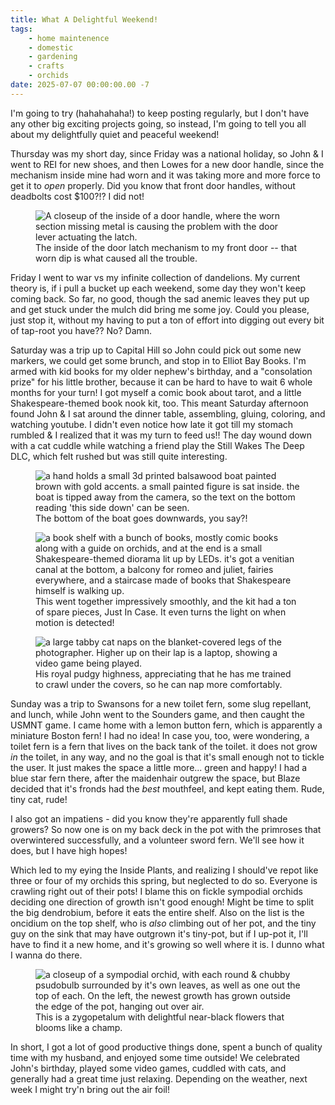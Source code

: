 ```yaml
---
title: What A Delightful Weekend!
tags: 
    - home maintenence 
    - domestic
    - gardening
    - crafts
    - orchids
date: 2025-07-07 00:00:00.00 -7
---
```


I'm going to try (hahahahaha!) to keep posting regularly, but I don't have any other big exciting projects going, so instead, I'm going to tell you all about my delightfully quiet and peaceful weekend! 

Thursday was my short day, since Friday was a national holiday, so John & I went to REI for new shoes, and then Lowes for a new door handle, since the mechanism inside mine had worn and it was taking more and more force to get it to _open_ properly. Did you know that front door handles, without deadbolts cost $100?!? I did not!

<figure>
<img src="{{imageDir}}lazyWeekend/doorInnards.jpg" alt="A closeup of the inside of a door handle, where the worn section missing metal is causing the problem with the door lever actuating the latch.">
<figcaption>The inside of the door latch mechanism to my front door -- that worn dip is what caused all the trouble.</figcaption>
</figure>

Friday I went to war vs my infinite collection of dandelions. My current theory is, if i pull a bucket up each weekend, some day they won't keep coming back. So far, no good, though the sad anemic leaves they put up and get stuck under the mulch did bring me some joy. Could you please, just stop it, without my having to put a ton of effort into digging out every bit of tap-root you have?? No? Damn.

Saturday was a trip up to Capital Hill so John could pick out some new markers, we could get some brunch, and stop in to Elliot Bay Books. I'm armed with kid books for my older nephew's birthday, and a "consolation prize" for his little brother, because it can be hard to have to wait 6 whole months for your turn! I got myself a comic book about tarot, and a little Shakespeare-themed book nook kit, too. This meant Saturday afternoon found John & I sat around the dinner table, assembling, gluing, coloring, and watching youtube. I didn't even notice how late it got till my stomach rumbled & I realized that it was my turn to feed us!! The day wound down with a cat cuddle while watching a friend play the Still Wakes The Deep DLC, which felt rushed but was still quite interesting. 

<figure>
<img src="{{imageDir}}lazyWeekend/thisSideDown.jpg" alt="a hand holds a small 3d printed balsawood boat painted brown with gold accents. a small painted figure is sat inside. the boat is tipped away from the camera, so the text on the bottom reading 'this side down' can be seen.">
<figcaption>The bottom of the boat goes downwards, you say?!</figcaption>
</figure>
<figure>
<img src="{{imageDir}}lazyWeekend/booknook.jpg" alt="a book shelf with a bunch of books, mostly comic books along with a guide on orchids, and at the end is a small Shakespeare-themed diorama lit up by LEDs. it's got a venitian canal at the bottom, a balcony for romeo and juliet, fairies everywhere, and a staircase made of books that Shakespeare himself is walking up.">
<figcaption>This went together impressively smoothly, and the kit had a ton of spare pieces, Just In Case. It even turns the light on when motion is detected!</figcaption>
</figure>
<figure>
<img src="{{imageDir}}lazyWeekend/spark.jpg" alt="a large tabby cat naps on the blanket-covered legs of the photographer. Higher up on their lap is a laptop, showing a video game being played.">
<figcaption>His royal pudgy highness, appreciating that he has me trained to crawl under the covers, so he can nap more comfortably.</figcaption>
</figure>

Sunday was a trip to Swansons for a new toilet fern, some slug repellant, and lunch, while John went to the Sounders game, and then caught the USMNT game. I came home with a lemon button fern, which is apparently a miniature Boston fern! I had no idea! In case you, too, were wondering, a toilet fern is a fern that lives on the back tank of the toilet. it does not grow _in_ the toilet, in any way, and no the goal is that it's small enough not to tickle the user. It just makes the space a little more... green and happy! I had a blue star fern there, after the maidenhair outgrew the space, but Blaze decided that it's fronds had the _best_ mouthfeel, and kept eating them. Rude, tiny cat, rude! 

I also got an impatiens - did you know they're apparently full shade growers? So now one is on my back deck in the pot with the primroses that overwintered successfully, and a volunteer sword fern. We'll see how it does, but I have high hopes!

Which led to my eying the Inside Plants, and realizing I should've repot like three or four of my orchids this spring, but neglected to do so. Everyone is crawling right out of their pots! I blame this on fickle sympodial orchids deciding one direction of growth isn't good enough! Might be time to split the big dendrobium, before it eats the entire shelf. Also on the list is the oncidium on the top shelf, who is _also_ climbing out of her pot, and the tiny guy on the sink that may have outgrown it's tiny-pot, but if I up-pot it, I'll have to find it a new home, and it's growing so well where it is. I dunno what I wanna do there.

<figure>
<img src="{{imageDir}}lazyWeekend/orchid.jpg" alt="a closeup of a sympodial orchid, with each round & chubby psudobulb surrounded by it's own leaves, as well as one out the top of each. On the left, the newest growth has grown outside the edge of the pot, hanging out over air.">
<figcaption>This is a zygopetalum with delightful near-black flowers that blooms like a champ.</figcaption>
</figure>

In short, I got a lot of good productive things done, spent a bunch of quality time with my husband, and enjoyed some time outside! We celebrated John's birthday, played some video games, cuddled with cats, and generally had a great time just relaxing. Depending on the weather, next week I might try'n bring out the air foil!





















